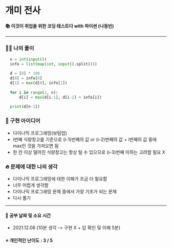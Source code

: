 # 개미 전사
#### 📚 이것이 취업을 위한 코딩 테스트다 with 파이썬 (나동빈)

-----
### 👩‍💻 나의 풀이
```python
  n = int(input())
  info = list(map(int, input().split()))
  
  d = [0] * 100
  d[0] = info[0]
  d[1] = max(d[0], info[1])
  
  for i in range(2, n):
      d[i] = max(d[i-1], d[i-2] + info[i])
  
  print(d[n-1])
 ```

### 🔑 구현 아이디어
- 다이나믹 프로그래밍(보텀업)
- i번째 식량창고를 기준으로 (i-1)번째의 값 or (i-2)번째의 값 + i번째의 값 중에 max인 것을 가져오면 됨
- 한 칸 이상 떨어진 식량창고는 항상 털 수 있으므로 (i-3)번째 이하는 고려할 필요 X
  
### 🔥‍ 문제에 대한 나의 생각
- 다이나믹 프로그래밍에 대한 이해가 조금 더 필요함
- 너무 어렵게 생각함
- 다이나믹 프로그래밍 문제 중에서 가장 기초가 되는 문제
- 다시 풀기

-------------
#### 📅 공부 날짜 및 소요 시간
- 2021.12.06 (10분 생각 -> 구현 X + 답 확인 및 이해 5분)  
#### ⭐ 개인적인 난이도 : 3 / 5